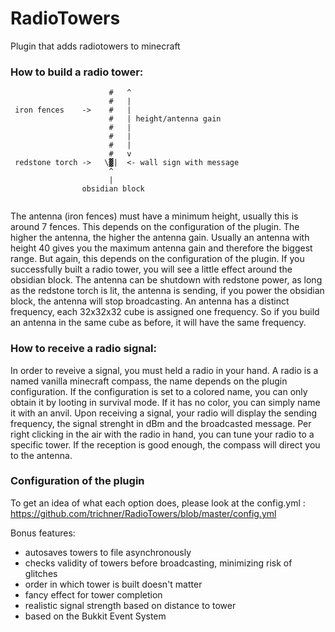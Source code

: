 RadioTowers
===========

Plugin that adds radiotowers to minecraft


### How to build a radio tower:


```
                      #   ^
                      #   |
 iron fences    ->    #   |
                      #   | height/antenna gain
                      #   |
                      #   |
                      #   |
                      #   v
 redstone torch ->   \▓|  <- wall sign with message
                      ^
                      |
                obsidian block
                
```
                  
The antenna (iron fences) must have a minimum height, usually this is around 7 fences. This depends on the configuration of the plugin. The higher the antenna, the higher the antenna gain. Usually an antenna with height 40 gives you the maximum antenna gain and therefore the biggest range. But again, this depends on the configuration of the plugin.
If you successfully built a radio tower, you will see a little effect around the obsidian block.
The antenna can be shutdown with redstone power, as long as the redstone torch is lit, the antenna is sending, if you power the obsidian block, the antenna will stop broadcasting.
An antenna has a distinct frequency, each 32x32x32 cube is assigned one frequency. So if you build an antenna in the same cube as before, it will have the same frequency.


### How to receive a radio signal:

In order to reveive a signal, you must held a radio in your hand. A radio is a named vanilla minecraft compass, the name depends on the plugin configuration. If the configuration is set to a colored name, you can only obtain it by looting in survival mode. If it has no color, you can simply name it with an anvil.
Upon receiving a signal, your radio will display the sending frequency, the signal strenght in dBm and the broadcasted message.
Per right clicking in the air with the radio in hand, you can tune your radio to a specific tower. If the reception is good enough, the compass will direct you to the antenna.


### Configuration of the plugin

To get an idea of what each option does, please look at the config.yml :
https://github.com/trichner/RadioTowers/blob/master/config.yml

Bonus features:
- autosaves towers to file asynchronously
- checks validity of towers before broadcasting, minimizing risk of glitches
- order in which tower is built doesn't matter
- fancy effect for tower completion
- realistic signal strength based on distance to tower
- based on the Bukkit Event System



